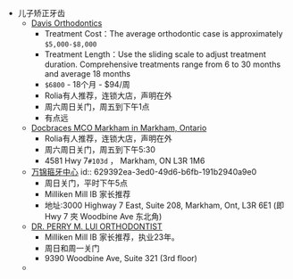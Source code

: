- 儿子矫正牙齿
	- [Davis Orthodontics](https://www.davisortho.ca/treatment-options/braces/)
		- Treatment Cost：The average orthodontic case is approximately `$5,000-$8,000`
		- Treatment Length：Use the sliding scale to adjust treatment duration. Comprehensive treatments range from 6 to 30 months and average 18 months
		- `$6800` - 18个月 -  $94/周
		- Rolia有人推荐，连锁大店，声明在外
		- 周六周日关门，周五到下午1点
		- 有点远
	- [Docbraces MCO Markham in Markham, Ontario](https://docbraces.com/on/locations/mcomarkham#)
		- Rolia有人推荐，连锁大店，声明在外
		- 周六周日关门，周五到下午5:30
		- 4581 Hwy 7`#103d` ， Markham, ON L3R 1M6
	- [万锦箍牙中心](https://markhambraces.com/chinese/)
	  id:: 629392ea-3ed0-49d6-b6fb-191b2940a9e0
		- 周日关门，平时下午5点
		- Milliken Mill IB 家长推荐
		- 地址:3000 Highway 7 East, Suite 208, Markham, Ont, L3R 6E1
		  (即 Hwy 7 夾 Woodbine Ave 东北角)
	- [DR. PERRY M. LUI ORTHODONTIST](https://www.drperryluidentistry.ca/)
		- Milliken Mill IB 家长推荐，执业23年。
		- 周日和周一关门
		- 9390 Woodbine Ave, Suite 321 (3rd floor)
	-